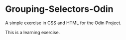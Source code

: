 # Grouping-Selectors-Odin

A simple exercise in CSS and HTML for the Odin Project. 

This is a learning exercise. 
